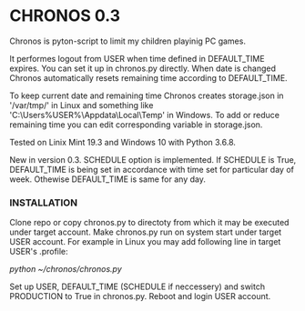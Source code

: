 # CHRONOS 0.3

Chronos is pyton-script to limit my children playinig PC games.

It performes logout from USER when time defined in DEFAULT_TIME expires. You can set it up in chronos.py directly.
When date is changed Chronos automatically resets remaining time according to DEFAULT_TIME.

To keep current date and remaining time Chronos creates storage.json in '/var/tmp/' in Linux and something like 
'C:\Users\%USER%\Appdata\Local\Temp\' in Windows. To add or reduce remaining time you can edit corresponding variable 
in storage.json. 

Tested on Linix Mint 19.3 and Windows 10 with Python 3.6.8. 

New in version 0.3. SCHEDULE option is implemented. If SCHEDULE is True, DEFAULT_TIME is being set in accordance with 
time set for particular day of week. Othewise DEFAULT_TIME is same for any day.

### INSTALLATION

Clone repo or copy chronos.py to directoty from which it may be executed under target account.
Make chronos.py run on system start under target USER account. For example in Linux you may add following
line in target USER's .profile:

_python ~/chronos/chronos.py_

Set up USER, DEFAULT_TIME (SCHEDULE if neccessery) and switch PRODUCTION to True in chronos.py. Reboot and login USER
account.



